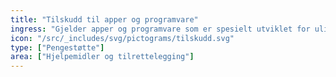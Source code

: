 ```yaml
---
title: "Tilskudd til apper og programvare"
ingress: "Gjelder apper og programvare som er spesielt utviklet for ulike funksjonsnedsettelser."
icon: "/src/_includes/svg/pictograms/tilskudd.svg"
type: ["Pengestøtte"]
area: ["Hjelpemidler og tilrettelegging"]
---
```

